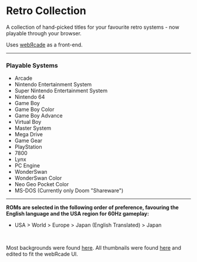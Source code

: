 # Retro Collection
A collection of hand-picked titles for your favourite retro systems - now playable through your browser.

Uses [webЯcade](https://github.com/webrcade/webrcade) as a front-end.

------

### Playable Systems
- Arcade
- Nintendo Entertainment System
- Super Nintendo Entertainment System
- Nintendo 64
- Game Boy
- Game Boy Color
- Game Boy Advance
- Virtual Boy
- Master System
- Mega Drive
- Game Gear
- PlayStation
- 7800
- Lynx
- PC Engine
- WonderSwan
- WonderSwan Color
- Neo Geo Pocket Color
- MS-DOS (Currently only Doom "Shareware")

------

**ROMs are selected in the following order of preference, favouring the English language and the USA region for 60Hz gameplay:**
- USA > World > Europe > Japan (English Translated) > Japan

<br>

Most backgrounds were found [here](https://wikipedia.org/). All thumbnails were found [here](https://archive.org/details/console-logos-professionally-redrawn-plus-official-versions) and edited to fit the webЯcade UI.